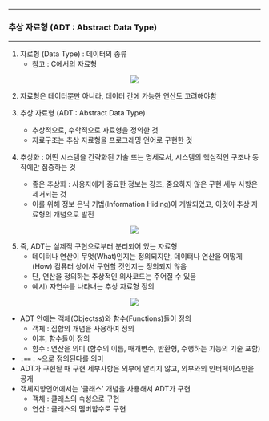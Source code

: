 -----
### 추상 자료형 (ADT : Abstract Data Type)
-----
1. 자료형 (Data Type) : 데이터의 종류
   - 참고 : C에서의 자료형
<div align="center">
<img src="https://github.com/user-attachments/assets/86dcc667-af02-44f6-8835-ae21b5e876dd">
</div>

2. 자료형은 데이터뿐만 아니라, 데이터 간에 가능한 연산도 고려해야함
3. 추상 자료형 (ADT : Abstract Data Type)
   - 추상적으로, 수학적으로 자료형을 정의한 것
   - 자료구조는 추상 자료형을 프로그래밍 언어로 구현한 것

4. 추상화 : 어떤 시스템을 간략화된 기술 또는 명세로서, 시스템의 핵심적인 구조나 동작에만 집중하는 것
   - 좋은 추상화 : 사용자에게 중요한 정보는 강조, 중요하지 않은 구현 세부 사항은 제거되는 것
   - 이를 위해 정보 은닉 기법(Information Hiding)이 개발되었고, 이것이 추상 자료형의 개념으로 발전
<div align="center">
<img src="https://github.com/user-attachments/assets/d36f588b-63d2-4163-8cf2-875319e73480">
</div>

5. 즉, ADT는 실제적 구현으로부터 분리되어 있는 자료형
   - 데이터나 연산이 무엇(What)인지는 정의되지만, 데이터나 연산을 어떻게(How) 컴퓨터 상에서 구현할 것인지는 정의되지 않음
   - 단, 연산을 정의하는 추상적인 의사코드는 주어질 수 있음
   - 예시) 자연수를 나타내는 추상 자료형 정의
<div align="center">
<img src="https://github.com/user-attachments/assets/8d4271c8-f236-440c-9dba-2aead1a32456">
</div>

   - ADT 안에는 객체(Objectss)와 함수(Functions)들이 정의
     + 객체 : 집합의 개념을 사용하여 정의
     + 이후, 함수들이 정의
     + 함수 : 연산을 의미 (함수의 이름, 매개변수, 반환형, 수행하는 기능의 기술 포함)
   - ```:==``` : ~으로 정의된다를 의미
   - ADT가 구현될 때 구현 세부사항은 외부에 알리지 않고, 외부와의 인터페이스만을 공개
   - 객체지향언어에서는 '클래스' 개념을 사용해서 ADT가 구현
     + 객체 : 클래스의 속성으로 구현
     + 연산 : 클래스의 멤버함수로 구현
